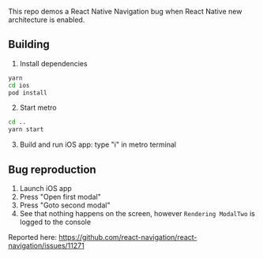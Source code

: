 
This repo demos a React Native Navigation bug when React Native new architecture is enabled.

## Building

1. Install dependencies
  ```bash
  yarn
  cd ios
  pod install
  ```
2. Start metro
  ```bash
  cd ..
  yarn start
  ```
3. Build and run iOS app: type "i" in metro terminal

## Bug reproduction

1. Launch iOS app
2. Press "Open first modal"
3. Press "Goto second modal"
4. See that nothing happens on the screen, however `Rendering ModalTwo` is logged to the console

Reported here: https://github.com/react-navigation/react-navigation/issues/11271